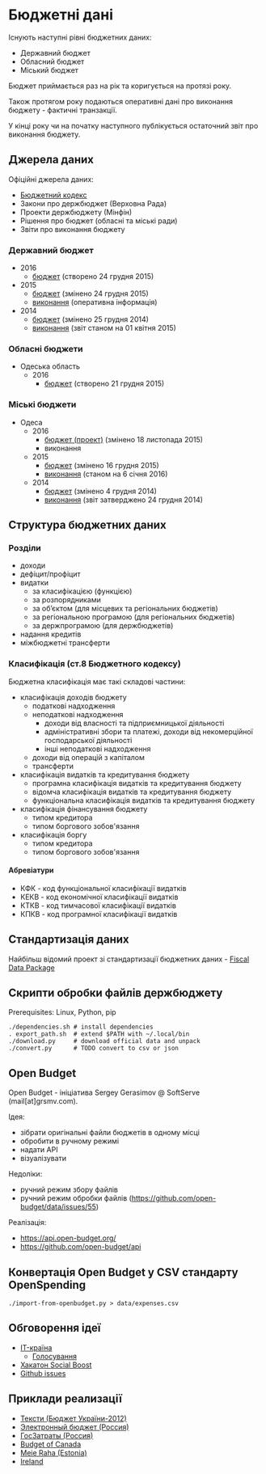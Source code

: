 Бюджетні дані
=============

Існують наступні рівні бюджетних даних:

* Державний бюджет
* Обласний бюджет
* Міський бюджет

Бюджет приймається раз на рік та коригується на протязі року.

Також протягом року подаються оперативні дані про виконання бюджету - фактичні транзакції.

У кінці року чи на початку наступного публікується остаточний звіт про виконання бюджету.

## Джерела даних

Офіційні джерела даних:

* [Бюджетний кодекс](http://zakon5.rada.gov.ua/laws/show/2456-17)
* Закони про держбюджет (Верховна Рада)
* Проекти держбюджету (Мінфін)
* Рішення про бюджет (обласні та міські ради)
* Звіти про виконання бюджету

### Державний бюджет

* 2016
  * [бюджет](http://zakon3.rada.gov.ua/laws/show/928-19/page2) (створено 24 грудня 2015)
* 2015
  * [бюджет](http://zakon3.rada.gov.ua/laws/show/80-19) (змінено 24 грудня 2015)
  * [виконання](http://www.treasury.gov.ua/main/uk/doccatalog/list?currDir=264515) (оперативна інформація)
* 2014
  * [бюджет](http://zakon4.rada.gov.ua/laws/show/719-18) (змінено 25 грудня 2014)
  * [виконання](http://www.treasury.gov.ua/main/uk/doccatalog/list?currDir=257806) (звіт станом на 01 квітня 2015)

### Обласні бюджети

* Одеська область
  * 2016
    * [бюджет](http://oblrada.odessa.gov.ua/wp-content/uploads/49-VII.pdf) (створено 21 грудня 2015)

### Міські бюджети

* Одеса
  * 2016
    * [бюджет (проект)](http://omr.gov.ua/ru/67025/) (змінено 18 листопада 2015)
    * виконання
  * 2015
    * [бюджет](http://omr.gov.ua/ru/acts/council/67004/) (змінено 16 грудня 2015)
    * [виконання](http://omr.gov.ua/ru/news/79118/) (станом на 6 січня 2016)
  * 2014
    * [бюджет](http://omr.gov.ua/ru/acts/council/57231/) (змінено 4 грудня 2014)
    * [виконання](http://omr.gov.ua/ru/acts/council/66397/) (звіт затверджено 24 грудня 2014)

## Структура бюджетних даних

### Розділи

* доходи
* дефіцит/профіцит
* видатки
  * за класифікацією (функцією)
  * за розпорядниками
  * за об’єктом (для місцевих та регіональних бюджетів)
  * за регіональною програмою (для регіональних бюджетів)
  * за держпрограмою (для держбюджетів)
* надання кредитів
* міжбюджетні трансферти

### Класифікація (ст.8 Бюджетного кодексу)

Бюджетна класифікація має такі складові частини:

* класифікація доходів бюджету
  * податкові надходження
  * неподаткові надходження
    * доходи від власності та підприємницької діяльності
    * адміністративні збори та платежі, доходи від некомерційної господарської діяльності
    * інші неподаткові надходження
  * доходи від операцій з капіталом
  * трансферти
* класифікація видатків та кредитування бюджету
  * програмна класифікація видатків та кредитування бюджету
  * відомча класифікація видатків та кредитування бюджету
  * функціональна класифікація видатків та кредитування бюджету
* класифікація фінансування бюджету
  * типом кредитора
  * типом боргового зобов'язання
* класифікація боргу
  * типом кредитора
  * типом боргового зобов'язання

#### Абревіатури

* КФК - код функціональної класифікації видатків
* КЕКВ - код економічної класифікації видатків
* КТКВ - код тимчасової класифікації видатків
* КПКВ - код програмної класифікації видатків

## Стандартизація даних

Найбільш відомий проект зі стандартизації бюджетних даних - [Fiscal Data Package](http://fiscal.dataprotocols.org/spec/#data-files)

## Скрипти обробки файлів держбюджету

Prerequisites: Linux, Python, pip

    ./dependencies.sh # install dependencies
    . export_path.sh  # extend $PATH with ~/.local/bin
    ./download.py     # download official data and unpack
    ./convert.py      # TODO convert to csv or json

## Open Budget

Open Budget - ініціатива Sergey Gerasimov @ SoftServe (mail[at]grsmv.com).

Ідея:

* зібрати оригінальні файли бюджетів в одному місці
* обробити в ручному режимі
* надати API
* візуалізувати

Недоліки:

* ручний режим збору файлів
* ручний режим обробки файлів (https://github.com/open-budget/data/issues/55)

Реалізація:

* https://api.open-budget.org/
* https://github.com/open-budget/api

## Конвертація Open Budget у CSV стандарту OpenSpending

    ./import-from-openbudget.py > data/expenses.csv

## Обговорення ідеї

* [IT-країна](http://www.it-krayina.org.ua/openbudget/)
  * [Голосування](http://ideas.it-krayina.org.ua/topic/420190-proekt-vdkritij-byudzhet-42/)
* [Хакатон Social Boost](http://2014.socialboost.com.ua/ideas/view/2)
* [Github issues](https://github.com/Maidan-hackaton/budget/issues)


## Приклади реализації

* [Тексти (Бюджет України-2012)](http://texty.org.ua/mod/datavis/apps/budget2/index.html#/~/-----------)
* [Электронный бюджет (Россия)](http://budget.gov.ru/)
* [ГосЗатраты (Россия)](http://clearspending.ru/)
* [Budget of Canada](http://www.budget.gc.ca/2014/home-accueil-eng.html)
* [Meie Raha (Estonia)](http://meieraha.eu/)
* [Ireland](http://budget.gov.ie/Budgets/2014/2014.aspx)

